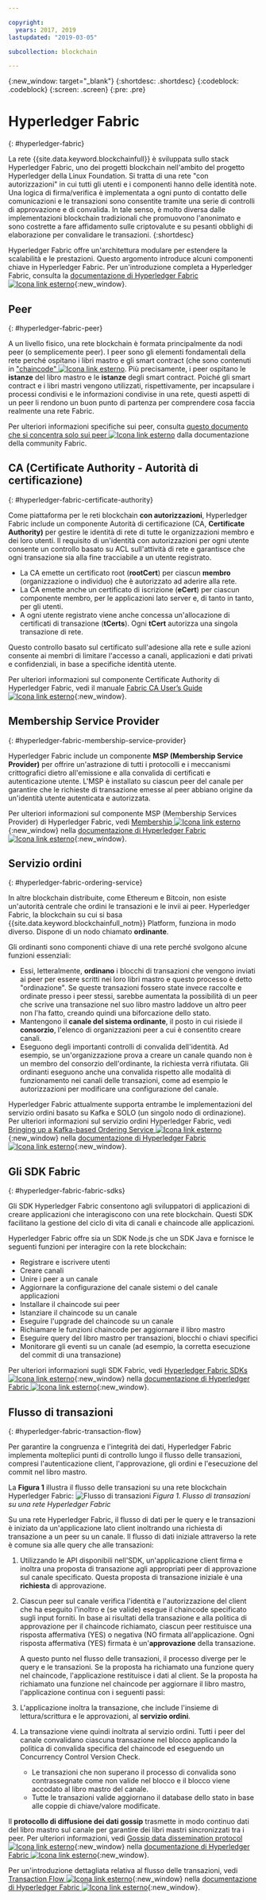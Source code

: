 ```yaml
---

copyright:
  years: 2017, 2019
lastupdated: "2019-03-05"

subcollection: blockchain

---
```


{:new_window: target="_blank"}
{:shortdesc: .shortdesc}
{:codeblock: .codeblock}
{:screen: .screen}
{:pre: .pre}


# Hyperledger Fabric
{: #hyperledger-fabric}

La rete {{site.data.keyword.blockchainfull}} è sviluppata sullo stack Hyperledger Fabric, uno dei progetti blockchain nell'ambito del progetto Hyperledger della Linux Foundation. Si tratta di una rete "con autorizzazioni" in cui tutti gli utenti e i componenti hanno delle identità note. Una logica di firma/verifica è implementata a ogni punto di contatto delle comunicazioni e le transazioni sono consentite tramite una serie di controlli di approvazione e di convalida. In tale senso, è molto diversa dalle implementazioni blockchain tradizionali che promuovono l'anonimato e sono costrette a fare affidamento sulle criptovalute e su pesanti obblighi di elaborazione per convalidare le transazioni.
{:shortdesc}

Hyperledger Fabric offre un'architettura modulare per estendere la scalabilità e le prestazioni. Questo argomento introduce alcuni componenti chiave in Hyperledger Fabric. Per un'introduzione completa a Hyperledger Fabric, consulta la [documentazione di Hyperledger Fabric ![Icona link esterno](../images/external_link.svg "Icona link esterno")](http://hyperledger-fabric.readthedocs.io/en/release-1.4/){:new_window}.

## Peer
{: #hyperledger-fabric-peer}

A un livello fisico, una rete blockchain è formata principalmente da nodi peer (o semplicemente peer). I peer sono gli elementi fondamentali della rete perché ospitano i libri mastro e gli smart contract (che sono contenuti in ["chaincode" ![Icona link esterno](../images/external_link.svg "Icona link esterno")](https://hyperledger-fabric.readthedocs.io/en/release-1.4/developapps/chaincodenamespace.html "Spazio dei nomi chaincode"). Più precisamente, i peer ospitano le **istanze** del libro mastro e le **istanze** degli smart contract. Poiché gli smart contract e i libri mastri vengono utilizzati, rispettivamente, per incapsulare i processi condivisi e le informazioni condivise in una rete, questi aspetti di un peer li rendono un buon punto di partenza per comprendere cosa faccia realmente una rete Fabric.

Per ulteriori informazioni specifiche sui peer, consulta [questo documento che si concentra solo sui peer ![Icona link esterno](../images/external_link.svg "Icona link esterno")](https://hyperledger-fabric.readthedocs.io/en/release-1.4/peers/peers.html) dalla documentazione della community Fabric.

## CA (Certificate Authority - Autorità di certificazione)
{: #hyperledger-fabric-certificate-authority}

Come piattaforma per le reti blockchain **con autorizzazioni**, Hyperledger Fabric include un componente Autorità di certificazione (CA, **Certificate Authority)** per gestire le identità di rete di tutte le organizzazioni membro e dei loro utenti. Il requisito di un'identità con autorizzazioni per ogni utente consente un controllo basato su ACL sull'attività di rete e garantisce che ogni transazione sia alla fine tracciabile a un utente registrato.
* La CA emette un certificato root (**rootCert**) per ciascun **membro** (organizzazione o individuo) che è autorizzato ad aderire alla rete.
* La CA emette anche un certificato di iscrizione (**eCert**) per ciascun componente membro, per le applicazioni lato server e, di tanto in tanto, per gli utenti.
* A ogni utente registrato viene anche concessa un'allocazione di certificati di transazione (**tCerts**). Ogni **tCert** autorizza una singola transazione di rete.

Questo controllo basato sul certificato sull'adesione alla rete e sulle azioni consente ai membri di limitare l'accesso a canali, applicazioni e dati privati e confidenziali, in base a specifiche identità utente.

Per ulteriori informazioni sul componente Certificate Authority di Hyperledger Fabric, vedi il manuale [Fabric CA User’s Guide ![Icona link esterno](../images/external_link.svg "Icona link esterno")](https://hyperledger-fabric-ca.readthedocs.io/en/release-1.4/){:new_window}.

## Membership Service Provider
{: #hyperledger-fabric-membership-service-provider}

Hyperledger Fabric include un componente **MSP (Membership Service Provider)** per offrire un'astrazione di tutti i protocolli e i meccanismi crittografici dietro all'emissione e alla convalida di certificati e autenticazione utente. L'MSP è installato su ciascun peer del canale per garantire che le richieste di transazione emesse al peer abbiano origine da un'identità utente autenticata e autorizzata.

Per ulteriori informazioni sul componente MSP (Membership Services Provider) di Hyperledger Fabric, vedi [Membership ![Icona link esterno](../images/external_link.svg "Icona link esterno")](https://hyperledger-fabric.readthedocs.io/en/release-1.4/membership/membership.html){:new_window} nella [documentazione di Hyperledger Fabric![Icona link esterno](../images/external_link.svg "Icona link esterno")](http://hyperledger-fabric.readthedocs.io/en/release-1.4/){:new_window}.

## Servizio ordini
{: #hyperledger-fabric-ordering-service}

In altre blockchain distribuite, come Ethereum e Bitcoin, non esiste un'autorità centrale che ordini le transazioni e le invii ai peer. Hyperledger Fabric, la blockchain su cui si basa {{site.data.keyword.blockchainfull_notm}} Platform, funziona in modo diverso. Dispone di un nodo chiamato **ordinante**.

Gli ordinanti sono componenti chiave di una rete perché svolgono alcune funzioni essenziali:

- Essi, letteralmente, **ordinano** i blocchi di transazioni che vengono inviati ai peer per essere scritti nei loro libri mastro e questo processo è detto "ordinazione". Se queste transazioni fossero state invece raccolte e ordinate presso i peer stessi, sarebbe aumentata la possibilità di un peer che scrive una transazione nel suo libro mastro laddove un altro peer non l'ha fatto, creando quindi una biforcazione dello stato.
- Mantengono il **canale del sistema ordinante**, il posto in cui risiede il **consorzio**, l'elenco di organizzazioni peer a cui è consentito creare canali.
- Eseguono degli importanti controlli di convalida dell'identità. Ad esempio, se un'organizzazione prova a creare un canale quando non è un membro del consorzio dell'ordinante, la richiesta verrà rifiutata. Gli ordinanti eseguono anche una convalida rispetto alle modalità di funzionamento nei canali delle transazioni, come ad esempio le autorizzazioni per modificare una configurazione del canale.

Hyperledger Fabric attualmente supporta entrambe le implementazioni del servizio ordini basato su Kafka e SOLO (un singolo nodo di ordinazione). Per ulteriori informazioni sul servizio ordini Hyperledger Fabric, vedi [Bringing up a Kafka-based Ordering Service ![Icona link esterno](../images/external_link.svg "Icona link esterno")](http://hyperledger-fabric.readthedocs.io/en/release-1.4/kafka.html){:new_window} nella  [documentazione di Hyperledger Fabric ![Icona link esterno](../images/external_link.svg "Icona link esterno")](http://hyperledger-fabric.readthedocs.io/en/release-1.4/){:new_window}.

## Gli SDK Fabric
{: #hyperledger-fabric-fabric-sdks}

Gli SDK Hyperledger Fabric consentono agli sviluppatori di applicazioni di creare applicazioni che interagiscono con una rete blockchain. Questi SDK facilitano la gestione del ciclo di vita di canali e chaincode alle applicazioni.

Hyperledger Fabric offre sia un SDK Node.js che un SDK Java e fornisce le seguenti funzioni per interagire con la rete blockchain:

* Registrare e iscrivere utenti
* Creare canali
* Unire i peer a un canale
* Aggiornare la configurazione del canale sistemi o del canale applicazioni
* Installare il chaincode sui peer
* Istanziare il chaincode su un canale
* Eseguire l'upgrade del chaincode su un canale
* Richiamare le funzioni chaincode per aggiornare il libro mastro
* Eseguire query del libro mastro per transazioni, blocchi o chiavi specifici
* Monitorare gli eventi su un canale (ad esempio, la corretta esecuzione del commit di una transazione)

Per ulteriori informazioni sugli SDK Fabric, vedi [Hyperledger Fabric SDKs ![Icona link esterno](../images/external_link.svg "Icona link esterno")](http://hyperledger-fabric.readthedocs.io/en/release-1.4/fabric-sdks.html){:new_window} nella [documentazione di Hyperledger Fabric ![Icona link esterno](../images/external_link.svg "Icona link esterno")](http://hyperledger-fabric.readthedocs.io/en/release-1.4/){:new_window}.

## Flusso di transazioni
{: #hyperledger-fabric-transaction-flow}

Per garantire la congruenza e l'integrità dei dati, Hyperledger Fabric implementa molteplici punti di controllo lungo il flusso delle transazioni, compresi l'autenticazione client, l'approvazione, gli ordini e l'esecuzione del commit nel libro mastro.

La **Figura 1** illustra il flusso delle transazioni su una rete blockchain Hyperledger Fabric:
![Flusso di transazioni](../images/v10_txflow.png "Flusso di transazioni su una rete Hyperledger Fabric")
*Figura 1. Flusso di transazioni su una rete Hyperledger Fabric*

Su una rete Hyperledger Fabric, il flusso di dati per le query e le transazioni è iniziato da un'applicazione lato client inoltrando una richiesta di transazione a un peer su un canale. Il flusso di dati iniziale attraverso la rete è comune sia alle query che alle transazioni:

1. Utilizzando le API disponibili nell'SDK, un'applicazione client firma e inoltra una proposta di transazione agli appropriati peer di approvazione sul canale specificato. Questa proposta di transazione iniziale è una **richiesta** di approvazione.
2. Ciascun peer sul canale verifica l'identità e l'autorizzazione del client che ha eseguito l'inoltro e (se valide) esegue il chaincode specificato sugli input forniti. In base ai risultati della transazione e alla politica di approvazione per il chaincode richiamato, ciascun peer restituisce una risposta affermativa (YES) o negativa (NO firmata all'applicazione. Ogni risposta affermativa (YES) firmata è un'**approvazione** della transazione.

	A questo punto nel flusso delle transazioni, il processo diverge per le query e le transazioni. Se la proposta ha richiamato una funzione query nel chaincode, l'applicazione restituisce i dati al client. Se la proposta ha richiamato una funzione nel chaincode per aggiornare il libro mastro, l'applicazione continua con i seguenti passi:
3. L'applicazione inoltra la transazione, che include l'insieme di lettura/scrittura e le approvazioni, al **servizio ordini**.
4. La transazione viene quindi inoltrata al servizio ordini. Tutti i peer del canale convalidano ciascuna transazione nel blocco applicando la politica di convalida specifica del chaincode ed eseguendo un Concurrency Control Version Check.
	* Le transazioni che non superano il processo di convalida sono contrassegnate come non valide nel blocco e il blocco viene accodato al libro mastro del canale.
	* Tutte le transazioni valide aggiornano il database dello stato in base alle coppie di chiave/valore modificate.

Il **protocollo di diffusione dei dati gossip** trasmette in modo continuo dati del libro mastro sul canale per garantire dei libri mastri sincronizzati tra i peer. Per ulteriori informazioni, vedi [Gossip data dissemination protocol ![Icona link esterno](../images/external_link.svg "Icona link esterno")](http://hyperledger-fabric.readthedocs.io/en/release-1.4/gossip.html){:new_window} nella
[documentazione di Hyperledger Fabric ![Icona link esterno](../images/external_link.svg "Icona link esterno")](http://hyperledger-fabric.readthedocs.io/en/release-1.4/){:new_window}.

Per un'introduzione dettagliata relativa al flusso delle transazioni, vedi [Transaction Flow ![Icona link esterno](../images/external_link.svg "Icona link esterno")](http://hyperledger-fabric.readthedocs.io/en/release-1.4/txflow.html){:new_window} nella [documentazione di Hyperledger Fabric ![Icona link esterno](../images/external_link.svg "Icona link esterno")](http://hyperledger-fabric.readthedocs.io/en/release-1.4/){:new_window}.
